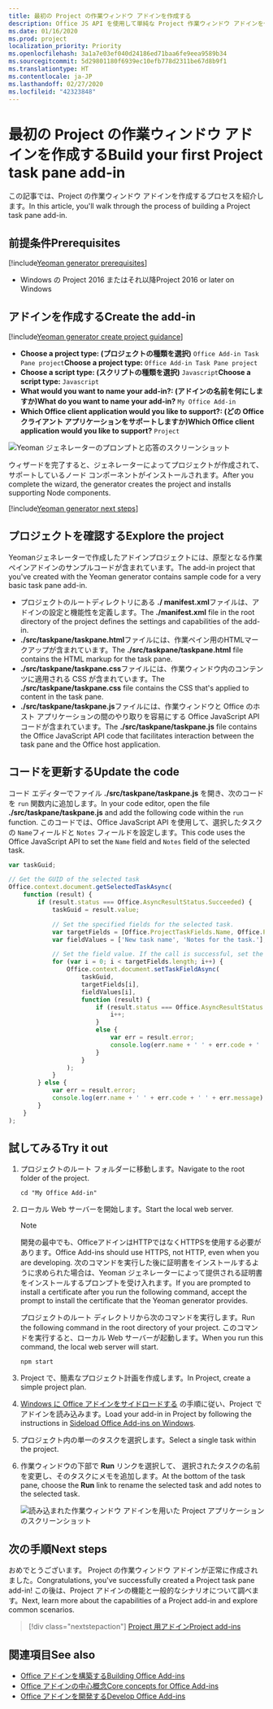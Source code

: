 ```yaml
---
title: 最初の Project の作業ウィンドウ アドインを作成する
description: Office JS API を使用して単純な Project 作業ウィンドウ アドインを作成する方法について説明します。
ms.date: 01/16/2020
ms.prod: project
localization_priority: Priority
ms.openlocfilehash: 3a1a7e03ef040d24186ed71baa6fe9eea9589b34
ms.sourcegitcommit: 5d29801180f6939ec10efb778d2311be67d8b9f1
ms.translationtype: HT
ms.contentlocale: ja-JP
ms.lasthandoff: 02/27/2020
ms.locfileid: "42323848"
---
```

# <a name="build-your-first-project-task-pane-add-in"></a><span data-ttu-id="c567c-103">最初の Project の作業ウィンドウ アドインを作成する</span><span class="sxs-lookup"><span data-stu-id="c567c-103">Build your first Project task pane add-in</span></span>

<span data-ttu-id="c567c-104">この記事では、Project の作業ウィンドウ アドインを作成するプロセスを紹介します。</span><span class="sxs-lookup"><span data-stu-id="c567c-104">In this article, you'll walk through the process of building a Project task pane add-in.</span></span>

## <a name="prerequisites"></a><span data-ttu-id="c567c-105">前提条件</span><span class="sxs-lookup"><span data-stu-id="c567c-105">Prerequisites</span></span>

[!include[Yeoman generator prerequisites](../includes/quickstart-yo-prerequisites.md)]

- <span data-ttu-id="c567c-106">Windows の Project 2016 またはそれ以降</span><span class="sxs-lookup"><span data-stu-id="c567c-106">Project 2016 or later on Windows</span></span>

## <a name="create-the-add-in"></a><span data-ttu-id="c567c-107">アドインを作成する</span><span class="sxs-lookup"><span data-stu-id="c567c-107">Create the add-in</span></span>

[!include[Yeoman generator create project guidance](../includes/yo-office-command-guidance.md)]

- <span data-ttu-id="c567c-108">**Choose a project type: (プロジェクトの種類を選択)** `Office Add-in Task Pane project`</span><span class="sxs-lookup"><span data-stu-id="c567c-108">**Choose a project type:** `Office Add-in Task Pane project`</span></span>
- <span data-ttu-id="c567c-109">**Choose a script type: (スクリプトの種類を選択)** `Javascript`</span><span class="sxs-lookup"><span data-stu-id="c567c-109">**Choose a script type:** `Javascript`</span></span>
- <span data-ttu-id="c567c-110">**What would you want to name your add-in?: (アドインの名前を何にしますか)**</span><span class="sxs-lookup"><span data-stu-id="c567c-110">**What do you want to name your add-in?**</span></span> `My Office Add-in`
- <span data-ttu-id="c567c-111">**Which Office client application would you like to support?: (どの Office クライアント アプリケーションをサポートしますか)**</span><span class="sxs-lookup"><span data-stu-id="c567c-111">**Which Office client application would you like to support?**</span></span> `Project`

![Yeoman ジェネレーターのプロンプトと応答のスクリーンショット](../images/yo-office-project.png)

<span data-ttu-id="c567c-113">ウィザードを完了すると、ジェネレーターによってプロジェクトが作成されて、サポートしているノード コンポーネントがインストールされます。</span><span class="sxs-lookup"><span data-stu-id="c567c-113">After you complete the wizard, the generator creates the project and installs supporting Node components.</span></span>

[!include[Yeoman generator next steps](../includes/yo-office-next-steps.md)]

## <a name="explore-the-project"></a><span data-ttu-id="c567c-114">プロジェクトを確認する</span><span class="sxs-lookup"><span data-stu-id="c567c-114">Explore the project</span></span>

<span data-ttu-id="c567c-115">Yeomanジェネレーターで作成したアドインプロジェクトには、原型となる作業ペインアドインのサンプルコードが含まれています。</span><span class="sxs-lookup"><span data-stu-id="c567c-115">The add-in project that you've created with the Yeoman generator contains sample code for a very basic task pane add-in.</span></span> 

- <span data-ttu-id="c567c-116">プロジェクトのルートディレクトリにある **./ manifest.xml**ファイルは、アドインの設定と機能性を定義します。</span><span class="sxs-lookup"><span data-stu-id="c567c-116">The **./manifest.xml** file in the root directory of the project defines the settings and capabilities of the add-in.</span></span>
- <span data-ttu-id="c567c-117">**./src/taskpane/taskpane.html**ファイルには、作業ペイン用のHTMLマークアップが含まれています。</span><span class="sxs-lookup"><span data-stu-id="c567c-117">The **./src/taskpane/taskpane.html** file contains the HTML markup for the task pane.</span></span>
- <span data-ttu-id="c567c-118">**./src/taskpane/taskpane.css**ファイルには、作業ウィンドウ内のコンテンツに適用される CSS が含まれています。</span><span class="sxs-lookup"><span data-stu-id="c567c-118">The **./src/taskpane/taskpane.css** file contains the CSS that's applied to content in the task pane.</span></span>
- <span data-ttu-id="c567c-119">**./src/taskpane/taskpane.js**ファイルには、作業ウィンドウと Office のホスト アプリケーションの間のやり取りを容易にする Office JavaScript API コードが含まれています。</span><span class="sxs-lookup"><span data-stu-id="c567c-119">The **./src/taskpane/taskpane.js** file contains the Office JavaScript API code that facilitates interaction between the task pane and the Office host application.</span></span>

## <a name="update-the-code"></a><span data-ttu-id="c567c-120">コードを更新する</span><span class="sxs-lookup"><span data-stu-id="c567c-120">Update the code</span></span>

<span data-ttu-id="c567c-121">コード エディターでファイル **./src/taskpane/taskpane.js** を開き、次のコードを `run` 関数内に追加します。</span><span class="sxs-lookup"><span data-stu-id="c567c-121">In your code editor, open the file **./src/taskpane/taskpane.js** and add the following code within the `run` function.</span></span> <span data-ttu-id="c567c-122">このコードでは、Office JavaScript API を使用して、選択したタスクの `Name`フィールドと `Notes` フィールドを設定します。</span><span class="sxs-lookup"><span data-stu-id="c567c-122">This code uses the Office JavaScript API to set the `Name` field and `Notes` field of the selected task.</span></span>

```js
var taskGuid;

// Get the GUID of the selected task
Office.context.document.getSelectedTaskAsync(
    function (result) {
        if (result.status === Office.AsyncResultStatus.Succeeded) {
            taskGuid = result.value;

            // Set the specified fields for the selected task.
            var targetFields = [Office.ProjectTaskFields.Name, Office.ProjectTaskFields.Notes];
            var fieldValues = ['New task name', 'Notes for the task.'];

            // Set the field value. If the call is successful, set the next field.
            for (var i = 0; i < targetFields.length; i++) {
                Office.context.document.setTaskFieldAsync(
                    taskGuid,
                    targetFields[i],
                    fieldValues[i],
                    function (result) {
                        if (result.status === Office.AsyncResultStatus.Succeeded) {
                            i++;
                        }
                        else {
                            var err = result.error;
                            console.log(err.name + ' ' + err.code + ' ' + err.message);
                        }
                    }
                );
            }
        } else {
            var err = result.error;
            console.log(err.name + ' ' + err.code + ' ' + err.message);
        }
    }
);
```

## <a name="try-it-out"></a><span data-ttu-id="c567c-123">試してみる</span><span class="sxs-lookup"><span data-stu-id="c567c-123">Try it out</span></span>

1. <span data-ttu-id="c567c-124">プロジェクトのルート フォルダーに移動します。</span><span class="sxs-lookup"><span data-stu-id="c567c-124">Navigate to the root folder of the project.</span></span>

    ```command&nbsp;line
    cd "My Office Add-in"
    ```

2. <span data-ttu-id="c567c-125">ローカル Web サーバーを開始します。</span><span class="sxs-lookup"><span data-stu-id="c567c-125">Start the local web server.</span></span>

    > [!NOTE]
    > <span data-ttu-id="c567c-126">開発の最中でも、OfficeアドインはHTTPではなくHTTPSを使用する必要があります。</span><span class="sxs-lookup"><span data-stu-id="c567c-126">Office Add-ins should use HTTPS, not HTTP, even when you are developing.</span></span> <span data-ttu-id="c567c-127">次のコマンドを実行した後に証明書をインストールするように求められた場合は、Yeoman ジェネレーターによって提供される証明書をインストールするプロンプトを受け入れます。</span><span class="sxs-lookup"><span data-stu-id="c567c-127">If you are prompted to install a certificate after you run the following command, accept the prompt to install the certificate that the Yeoman generator provides.</span></span>

    <span data-ttu-id="c567c-128">プロジェクトのルート ディレクトリから次のコマンドを実行します。</span><span class="sxs-lookup"><span data-stu-id="c567c-128">Run the following command in the root directory of your project.</span></span> <span data-ttu-id="c567c-129">このコマンドを実行すると、ローカル Web サーバーが起動します。</span><span class="sxs-lookup"><span data-stu-id="c567c-129">When you run this command, the local web server will start.</span></span>

    ```command&nbsp;line
    npm start
    ```

3. <span data-ttu-id="c567c-130">Project で、簡素なプロジェクト計画を作成します。</span><span class="sxs-lookup"><span data-stu-id="c567c-130">In Project, create a simple project plan.</span></span>

4. <span data-ttu-id="c567c-131">[Windows に Office アドインをサイドロードする](../testing/create-a-network-shared-folder-catalog-for-task-pane-and-content-add-ins.md) の手順に従い、Project でアドインを読み込みます。</span><span class="sxs-lookup"><span data-stu-id="c567c-131">Load your add-in in Project by following the instructions in [Sideload Office Add-ins on Windows](../testing/create-a-network-shared-folder-catalog-for-task-pane-and-content-add-ins.md).</span></span>

5. <span data-ttu-id="c567c-132">プロジェクト内の単一のタスクを選択します。</span><span class="sxs-lookup"><span data-stu-id="c567c-132">Select a single task within the project.</span></span>

6. <span data-ttu-id="c567c-133">作業ウィンドウの下部で **Run** リンクを選択して、 選択されたタスクの名前を変更し、そのタスクにメモを追加します。</span><span class="sxs-lookup"><span data-stu-id="c567c-133">At the bottom of the task pane, choose the **Run** link to rename the selected task and add notes to the selected task.</span></span>

    ![読み込まれた作業ウィンドウ アドインを用いた Project アプリケーションのスクリーンショット](../images/project-quickstart-addin-1.png)

## <a name="next-steps"></a><span data-ttu-id="c567c-135">次の手順</span><span class="sxs-lookup"><span data-stu-id="c567c-135">Next steps</span></span>

<span data-ttu-id="c567c-136">おめでとうございます。 Project の作業ウィンドウ アドインが正常に作成されました。</span><span class="sxs-lookup"><span data-stu-id="c567c-136">Congratulations, you've successfully created a Project task pane add-in!</span></span> <span data-ttu-id="c567c-137">この後は、Project アドインの機能と一般的なシナリオについて調べます。</span><span class="sxs-lookup"><span data-stu-id="c567c-137">Next, learn more about the capabilities of a Project add-in and explore common scenarios.</span></span>

> [!div class="nextstepaction"]
> [<span data-ttu-id="c567c-138">Project 用アドイン</span><span class="sxs-lookup"><span data-stu-id="c567c-138">Project add-ins</span></span>](../project/project-add-ins.md)

## <a name="see-also"></a><span data-ttu-id="c567c-139">関連項目</span><span class="sxs-lookup"><span data-stu-id="c567c-139">See also</span></span>

- [<span data-ttu-id="c567c-140">Office アドインを構築する</span><span class="sxs-lookup"><span data-stu-id="c567c-140">Building Office Add-ins</span></span>](../overview/office-add-ins-fundamentals.md)
- [<span data-ttu-id="c567c-141">Office アドインの中心概念</span><span class="sxs-lookup"><span data-stu-id="c567c-141">Core concepts for Office Add-ins</span></span>](../overview/core-concepts-office-add-ins.md)
- [<span data-ttu-id="c567c-142">Office アドインを開発する</span><span class="sxs-lookup"><span data-stu-id="c567c-142">Develop Office Add-ins</span></span>](../develop/develop-overview.md)
